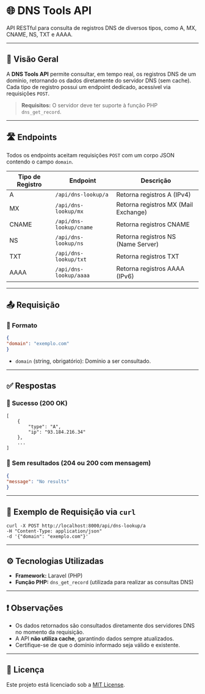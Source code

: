 # 🌐 DNS Tools API

API RESTful para consulta de registros DNS de diversos tipos, como A, MX, CNAME, NS, TXT e AAAA.

---

## 📌 Visão Geral

A **DNS Tools API** permite consultar, em tempo real, os registros DNS de um domínio, retornando os dados diretamente do servidor DNS (sem cache). Cada tipo de registro possui um endpoint dedicado, acessível via requisições `POST`.

> **Requisitos:** O servidor deve ter suporte à função PHP `dns_get_record`.

---

## 🛣️ Endpoints

Todos os endpoints aceitam requisições `POST` com um corpo JSON contendo o campo `domain`.

| Tipo de Registro | Endpoint                      | Descrição                       |
|------------------|-------------------------------|---------------------------------|
| A                | `/api/dns-lookup/a`           | Retorna registros A (IPv4)      |
| MX               | `/api/dns-lookup/mx`          | Retorna registros MX (Mail Exchange) |
| CNAME            | `/api/dns-lookup/cname`       | Retorna registros CNAME         |
| NS               | `/api/dns-lookup/ns`          | Retorna registros NS (Name Server) |
| TXT              | `/api/dns-lookup/txt`         | Retorna registros TXT           |
| AAAA             | `/api/dns-lookup/aaaa`        | Retorna registros AAAA (IPv6)   |

---

## 📤 Requisição

### 🔸 Formato
```json
{
"domain": "exemplo.com"
}
```
- `domain` (string, obrigatório): Domínio a ser consultado.

---

## ✅ Respostas

### 🔹 Sucesso (200 OK)
```
[
    {
        "type": "A",
        "ip": "93.184.216.34"
    },
    ...
]
```

### 🔹 Sem resultados (204 ou 200 com mensagem)
```json
{
"message": "No results"
}
```
---

## 🧪 Exemplo de Requisição via `curl`

```
curl -X POST http://localhost:8000/api/dns-lookup/a
-H "Content-Type: application/json"
-d '{"domain": "exemplo.com"}'
```
---

## ⚙️ Tecnologias Utilizadas

- **Framework:** Laravel (PHP)
- **Função PHP:** `dns_get_record` (utilizada para realizar as consultas DNS)

---

## ❗ Observações

- Os dados retornados são consultados diretamente dos servidores DNS no momento da requisição.
- A API **não utiliza cache**, garantindo dados sempre atualizados.
- Certifique-se de que o domínio informado seja válido e existente.

---

## 📄 Licença

Este projeto está licenciado sob a [MIT License](./LICENSE).
